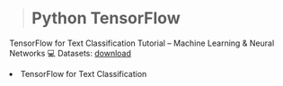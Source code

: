 
> # Python TensorFlow

TensorFlow for Text Classification Tutorial – Machine Learning & Neural Networks
💻 Datasets: [download](https://drive.google.com/drive/folders/1YnxDqNIqM2Xr1Dlgv5pYsE6dYJ9MGxcM)
<li>TensorFlow for Text Classification
